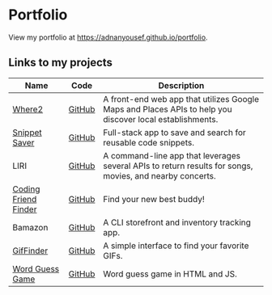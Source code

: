 # Portfolio
View my portfolio at https://adnanyousef.github.io/portfolio.

## Links to my projects
|Name|Code|Description|
|----|----|-----------|
|[Where2](https://adnanyousef.github.io/Where2)|[GitHub](https://www.github.com/adnanyousef/Where2)|A front-end web app that utilizes Google Maps and Places APIs to help you discover local establishments.|
|[Snippet Saver](https://snippet-web.herokuapp.com/)|[GitHub](https://www.github.com/adnanyousef/snippet-web)|Full-stack app to save and search for reusable code snippets.|
|LIRI|[GitHub](https://www.github.com/adnanyousef/liri-node-app)|A command-line app that leverages several APIs to return results for songs, movies, and nearby concerts.|
|[Coding Friend Finder](https://hidden-earth-46755.herokuapp.com/)|[GitHub](https://www.github.com/adnanyousef/FriendFinder)|Find your new best buddy!|
|Bamazon|[GitHub](https://www.github.com/adnanyousef/Bamazon)|A CLI storefront and inventory tracking app.|
|[GifFinder](https://adnanyousef.github.io/GifFinder/)|[GitHub](https://github.com/adnanyousef/GifFinder)|A simple interface to find your favorite GIFs.|
|[Word Guess Game](https://adnanyousef.github.io/WordGuessGame/)|[GitHub](https://github.com/adnanyousef/WordGuessGame)|Word guess game in HTML and JS.|
